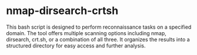# nmap-dirsearch-crtsh

This bash script is designed to perform reconnaissance tasks on a specified domain. The tool offers multiple scanning options including nmap, dirsearch, crt.sh, or a combination of all three. It organizes the results into a structured directory for easy access and further analysis.
